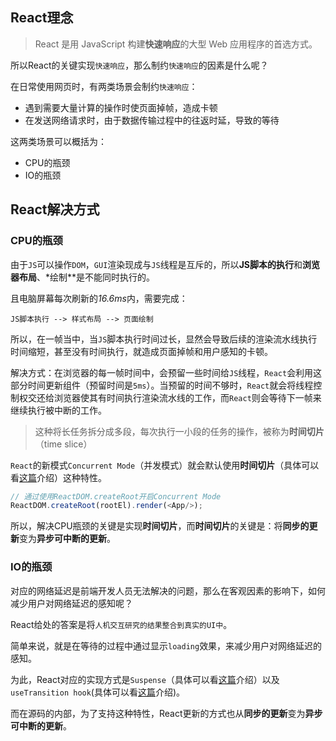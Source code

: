 ## React理念

> React 是用 JavaScript 构建**快速响应**的大型 Web 应用程序的首选方式。

所以React的关键实现`快速响应`，那么制约`快速响应`的因素是什么呢？  

在日常使用网页时，有两类场景会制约`快速响应`：
+ 遇到需要大量计算的操作时使页面掉帧，造成卡顿
+ 在发送网络请求时，由于数据传输过程中的往返时延，导致的等待  

这两类场景可以概括为：
+ CPU的瓶颈
+ IO的瓶颈

## React解决方式

### CPU的瓶颈
由于`JS`可以操作`DOM`，`GUI`渲染现成与`JS`线程是互斥的，所以**JS脚本的执行**和**浏览器布局**、*绘制**是不能同时执行的。  

且电脑屏幕每次刷新的*16.6ms*内，需要完成：
```
JS脚本执行 --> 样式布局 --> 页面绘制
```
所以，在一帧当中，当`JS`脚本执行时间过长，显然会导致后续的渲染流水线执行时间缩短，甚至没有时间执行，就造成页面掉帧和用户感知的卡顿。  

解决方式：在浏览器的每一帧时间中，会预留一些时间给`JS`线程，`React`会利用这部分时间更新组件（预留时间是`5ms`）。当预留的时间不够时，`React`就会将线程控制权交还给浏览器使其有时间执行渲染流水线的工作，而`React`则会等待下一帧来继续执行被中断的工作。
> 这种将长任务拆分成多段，每次执行一小段的任务的操作，被称为**时间切片**（time slice）

`React`的新模式`Concurrent Mode`（并发模式）就会默认使用**时间切片**（具体可以看[这篇](../architecture/scheduler.md)介绍）这种特性。  
```js
// 通过使用ReactDOM.createRoot开启Concurrent Mode
ReactDOM.createRoot(rootEl).render(<App/>);
```
所以，解决CPU瓶颈的关键是实现**时间切片**，而**时间切片**的关键是：将**同步的更新**变为**异步可中断的更新**。

### IO的瓶颈
对应的网络延迟是前端开发人员无法解决的问题，那么在客观因素的影响下，如何减少用户对网络延迟的感知呢？  

React给处的答案是将`人机交互研究的结果整合到真实的UI中`。  

简单来说，就是在等待的过程中通过显示`loading`效果，来减少用户对网络延迟的感知。  

为此，React对应的实现方式是`Suspense`（具体可以看[这篇](../implement/suspense.md)介绍）以及`useTransition hook`(具体可以看[这篇](../hooks/useTransition.md)介绍)。  

而在源码的内部，为了支持这种特性，React更新的方式也从**同步的更新**变为**异步可中断的更新**。




